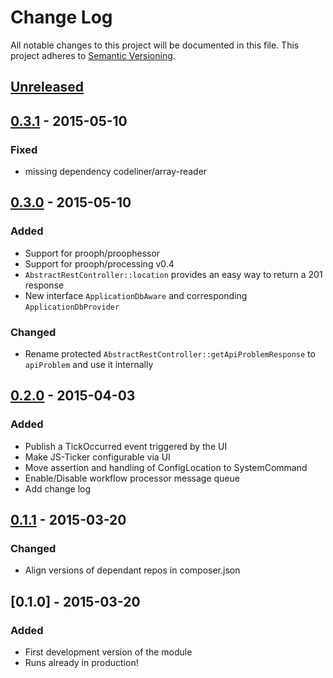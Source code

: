 # Change Log
All notable changes to this project will be documented in this file.
This project adheres to [Semantic Versioning](http://semver.org/).

## [Unreleased][unreleased]

## [0.3.1] - 2015-05-10
### Fixed
- missing dependency codeliner/array-reader

## [0.3.0] - 2015-05-10
### Added
- Support for prooph/proophessor
- Support for prooph/processing v0.4
- `AbstractRestController::location` provides an easy way to return a 201 response
- New interface `ApplicationDbAware` and corresponding `ApplicationDbProvider`

### Changed
- Rename protected `AbstractRestController::getApiProblemResponse` to `apiProblem` and use it internally


## [0.2.0] - 2015-04-03
### Added
- Publish a TickOccurred event triggered by the UI
- Make JS-Ticker configurable via UI
- Move assertion and handling of ConfigLocation to SystemCommand
- Enable/Disable workflow processor message queue
- Add change log

## [0.1.1] - 2015-03-20
### Changed
- Align versions of dependant repos in composer.json

## [0.1.0] - 2015-03-20
### Added
- First development version of the module
- Runs already in production!

[unreleased]: https://github.com/prooph/link-app-core/compare/v0.3.0...HEAD
[0.3.1]: https://github.com/prooph/link-app-core/compare/v0.3.0...v0.3.1
[0.3.0]: https://github.com/prooph/link-app-core/compare/v0.2.0...v0.3.0
[0.2.0]: https://github.com/prooph/link-app-core/compare/v0.1.1...v0.2.0
[0.1.1]: https://github.com/prooph/link-app-core/compare/v0.1...v0.1.1